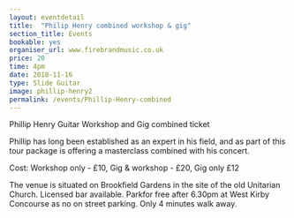 ```yaml
---
layout: eventdetail
title:  "Philip Henry combined workshop & gig"
section_title: Events
bookable: yes
organiser_url: www.firebrandmusic.co.uk
price: 20
time: 4pm
date: 2018-11-16
type: Slide Guitar
image: phillip-henry2
permalink: /events/Phillip-Henry-combined
---
```


Phillip Henry Guitar Workshop and Gig combined ticket

Phillip has long been established as an expert in his field, and as part of this tour package is offering a masterclass combined with his concert.

Cost: Workshop only - £10, Gig & workshop - £20, Gig only £12

The venue is situated on Brookfield Gardens in the site of the old Unitarian Church. Licensed bar available. Parkfor free after 6.30pm at West Kirby Concourse as no on street parking. Only 4 minutes walk away.
